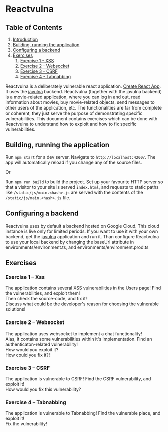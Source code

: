 # Reactvulna

## Table of Contents
1. [Introduction](#Introduction)
2. [Building, running the application](#Build)
3. [Configuring a backend](#Backend)
4. [Exercises](#Exercises)
    1.  [Exercise 1 - XSS](#Exercise_xss)
    1.  [Exercise 2 - Websocket](#Exercise_websocket)
    1.  [Exercise 3 - CSRF](#Exercise_csrf)
    1.  [Exercise 4 - Tabnabbing](#Exercise_tabnab)

<a name="Introduction"></a>
Reactvulna is a deliberately vulnerable react application. [Create React App](https://github.com/facebookincubator/create-react-app). It uses the [javulna](https://github.com/edu-secmachine/javulna) backend. Reactvulna (together with the javulna backend) is a movie-related application, where you can log in and out, read information about movies, buy movie-related objects, send messages to other users of the application, etc. The functionalities are far from complete or coherent, they just serve the purpose of demonstrating specific vulnerabilities. This document contains exercises which can be done with Reactvulna to understand how to exploit and how to fix specific vulnerabilities.

<a name="Build"></a>
## Building, running the application

Run `npm start` for a dev server. Navigate to `http://localhost:4200/`. The app will automatically reload if you change any of the source files.  
  
Or


Run `npm run build` to build the project. Set up your favourite HTTP server so that a visitor to your site is served `index.html`, and requests to static paths like `/static/js/main.<hash>.js` are served with the contents of the `/static/js/main.<hash>.js` file.    

<a name="Backend"></a>
## Configuring a backend
Reactvulna uses by default a backend hosted on Google Cloud. This cloud instance is live only for limited periods. If you want to use it with your own backend, get the [javulna](https://github.com/edu-secmachine/javulna) application and run it. Than configure Reactvulna to use your local backend by changing the baseUrl attribute in environments/environment.ts, and environments/environment.prod.ts
 
<a name="Exercises"></a>
## Exercises 

<a name="Exercise_xss"></a>
### Exercise 1 – Xss
The application contains several XSS vulnerabilities in the Users page! Find the vulnerabilities, and exploit them!  
Then check the source-code, and fix it!  
Discuss what could be the developer's reason for choosing the vulnerable solutions!

<a name="Exercise_websocket"></a>
### Exercise 2 – Websocket
The application uses websocket to implement a chat functionality!  
Alas, it contains some vulnerabilities within it's implementation. Find an authenticaton-related vulnerability!  
How would you exploit it?    
How could you fix it?!

<a name="Exercise_csrf"></a>
### Exercise 3 – CSRF
The application is vulnerable to  CSRF! 
Find the CSRF vulnerability, and exploit it!  
How would you fix this vulnerability?

<a name="Exercise_tabnab"></a>
### Exercise 4 – Tabnabbing
The application is vulnerable to Tabnabbing! Find the vulnerable place, and exploit it!  
Fix the vulnerability!  



